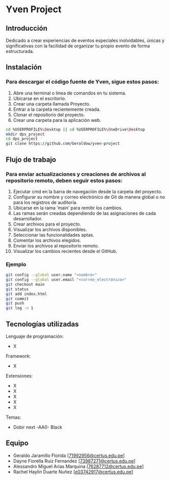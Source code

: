 # Yven Project

## Introducción
Dedicado a crear experiencias de eventos especiales inolvidables, únicas y significativas con la facilidad de organizar tu propio evento de forma estructurada.


## Instalación
### Para descargar el código fuente de Yven, sigue estos pasos:
1. Abre una terminal o línea de comandos en tu sistema.
2. Ubicarse en el escritorio.
3. Crear una carpeta llamada Proyecto.
4. Entrar a la carpeta recientemente creada.
5. Clonar el repositorio del proyecto.
6. Crear una carpeta para la aplicación web.
   
```sh
cd %USERPROFILE%\Desktop || cd %USERPROFILE%\OneDrive\Desktop
mkdir dps_project
cd dps_project
git clone https://github.com/Geraldow/yven-project
```


## Flujo de trabajo
### Para enviar actualizaciones y creaciones de archivos al repositorio remoto, deben seguir estos pasos:
1. Ejecutar cmd en la barra de navegación desde la carpeta del proyecto.
2. Configurar su nombre y correo electrónico de Git de manera global o no para los registros de auditoría.
4. Ubicarse en la rama 'main' para remitir los cambios.
5. Las ramas serán creadas dependiendo de las asignaciones de cada desarrollador.
6. Crear archivos para el proyecto.
7. Visualizar los archivos disponibles.
8. Seleccionar las funcionalidades aptas.
9. Comentar los archivos elegidos.
10. Enviar los archivos al repositorio remoto.
11. Visualizar los cambios recientes desde el GitHub.

### Ejemplo

```sh
git config --global user.name "<nombre>"
git config --global user.email "<correo_electrónico>"
git checkout main
git status
git add index.html
git commit
git push
git log -n 1
```


## Tecnologías utilizadas
Lenguaje de programación: 
  - X
    
Framework:
  - X
    
Extensiones:
  - X
  - X
  - X
  - X
  - X
    
Temas:
  - Dobir next -AA0- Black



## Equipo 
- Geraldo Jaramillo Florida [71992956@certus.edu.pe]
- Dayne Fiorella Ruiz Fernandez [73987271@certus.edu.pe]
- Alessandro Miguel Arias Marquina [76287712@certus.edu.pe]
- Rachel Haylin Duarte Nuñez [e03742917@certus.edu.pe]
